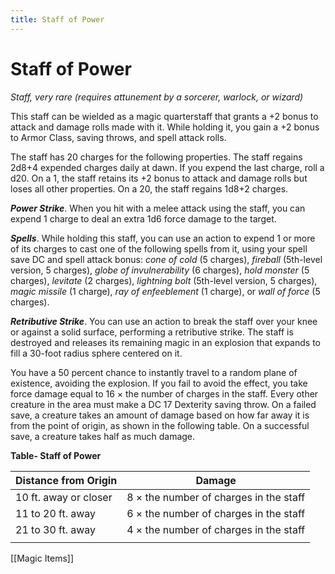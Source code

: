 ---title: Staff of Power---
# Staff of Power

*Staff, very rare (requires attunement by a sorcerer, warlock, or wizard)*

This staff can be wielded as a magic quarterstaff that grants a +2 bonus to attack and damage rolls made with it. While holding it, you gain a +2 bonus to Armor Class, saving throws, and spell attack rolls.

The staff has 20 charges for the following properties. The staff regains 2d8+4 expended charges daily at dawn. If you expend the last charge, roll a d20. On a 1, the staff retains its +2 bonus to attack and damage rolls but loses all other properties. On a 20, the staff regains 1d8+2 charges.

***Power Strike***. When you hit with a melee attack using the staff, you can expend 1 charge to deal an extra 1d6 force damage to the target.

***Spells***. While holding this staff, you can use an action to expend 1 or more of its charges to cast one of the following spells from it, using your spell save DC and spell attack bonus: *cone of cold* (5 charges), *fireball* (5th-level version, 5 charges), *globe of invulnerability* (6 charges), *hold monster* (5 charges), *levitate* (2 charges), *lightning bolt* (5th-level version, 5 charges), *magic missile* (1 charge), *ray of enfeeblement* (1 charge), or *wall of force* (5 charges).

***Retributive Strike***. You can use an action to break the staff over your knee or against a solid surface, performing a retributive strike. The staff is destroyed and releases its remaining magic in an explosion that expands to fill a 30-foot radius sphere centered on it.

You have a 50 percent chance to instantly travel to a random plane of existence, avoiding the explosion. If you fail to avoid the effect, you take force damage equal to 16 × the number of charges in the staff. Every other creature in the area must make a DC 17 Dexterity saving throw. On a failed save, a creature takes an amount of damage based on how far away it is from the point of origin, as shown in the following table. On a successful save, a creature takes half as much damage.

**Table- Staff of Power**

| Distance from Origin  | Damage                                 |
|-----------------------|----------------------------------------|
| 10 ft. away or closer | 8 × the number of charges in the staff |
| 11 to 20 ft. away     | 6 × the number of charges in the staff |
| 21 to 30 ft. away     | 4 × the number of charges in the staff |
|                       |                                        |


[[Magic Items]]
